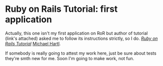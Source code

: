 # Ruby on Rails Tutorial: first application

Actually, this one isn't my first application on RoR but author of tutorial (link's attached) asked me to follow its instructions strictly, so I do.
[*Ruby on Rails Tutorial*](http://railstutorial.org/)
 [Michael Hartl](http://michaelhartl.com/).

 If somebody is really going to attest my work here, just be sure about tests they're smth new for me.
 Soon I'm going to make work, not fun.